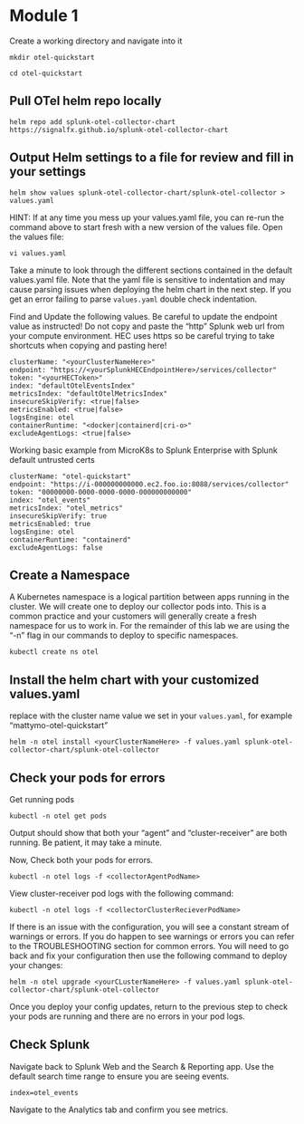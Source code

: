 # Module 1

Create a working directory and navigate into it

```
mkdir otel-quickstart
```
```
cd otel-quickstart
```

## Pull OTel helm repo locally

```
helm repo add splunk-otel-collector-chart https://signalfx.github.io/splunk-otel-collector-chart
```

## Output Helm settings to a file for review and fill in your settings

```
helm show values splunk-otel-collector-chart/splunk-otel-collector > values.yaml
```

HINT: If at any time you mess up your values.yaml file, you can re-run the command above to start fresh with a new version of the values file. 
Open the values file:

```
vi values.yaml
```

Take a minute to look through the different sections contained in the default values.yaml file. 
Note that the yaml file is sensitive to indentation and may cause parsing issues when deploying the helm chart in the next step. If you get an error failing to parse `values.yaml` double check indentation.

Find and Update the following values. Be careful to update the endpoint value as instructed! Do not copy and paste the “http” Splunk web url from your compute environment. HEC uses https so be careful trying to take shortcuts when copying and pasting here!

```
clusterName: "<yourClusterNameHere>"
endpoint: "https://<yourSplunkHECEndpointHere>/services/collector"
token: "<yourHECToken>"
index: "defaultOtelEventsIndex"
metricsIndex: "defaultOtelMetricsIndex"
insecureSkipVerify: <true|false>
metricsEnabled: <true|false>
logsEngine: otel
containerRuntime: "<docker|containerd|cri-o>"
excludeAgentLogs: <true|false>
```

Working basic example from MicroK8s to Splunk Enterprise with Splunk default untrusted certs

```
clusterName: "otel-quickstart"
endpoint: "https://i-000000000000.ec2.foo.io:8088/services/collector"
token: "00000000-0000-0000-0000-000000000000"
index: "otel_events"
metricsIndex: "otel_metrics"
insecureSkipVerify: true
metricsEnabled: true
logsEngine: otel
containerRuntime: "containerd"
excludeAgentLogs: false
```

## Create a Namespace 
A Kubernetes namespace is a logical partition between apps running in the cluster. We will create one to deploy our collector pods into. This is a common practice and your customers will generally create a fresh namespace for us to work in. For the remainder of this lab we are using the “-n” flag in our commands to deploy to specific namespaces. 

```
kubectl create ns otel
```

## Install the helm chart with your customized values.yaml
replace <your-clusterName> with the cluster name value we set in your `values.yaml`, for example “mattymo-otel-quickstart”

```
helm -n otel install <yourClusterNameHere> -f values.yaml splunk-otel-collector-chart/splunk-otel-collector
```
  
## Check your pods for errors
Get running pods

```
kubectl -n otel get pods 
```
  
Output should show that both your “agent” and “cluster-receiver” are both running. Be patient, it may take a minute. 

Now, Check both your pods for errors. 

```
kubectl -n otel logs -f <collectorAgentPodName> 
```
  
View cluster-receiver pod logs with the following command:

```
kubectl -n otel logs -f <collectorClusterRecieverPodName> 
```

If there is an issue with the configuration, you will see a constant stream of warnings or errors. If you do happen to see warnings or errors you can refer to the TROUBLESHOOTING section for common errors. You will need to go back and fix your configuration then use the following command to deploy your changes:


```
helm -n otel upgrade <yourCLusterNameHere> -f values.yaml splunk-otel-collector-chart/splunk-otel-collector
```

Once you deploy your config updates, return to the previous step to check your pods are running and there are no errors in your pod logs. 

## Check Splunk 
Navigate back to Splunk Web and the Search & Reporting app. Use the default search time range to ensure you are seeing events. 

```
index=otel_events
```

Navigate to the Analytics tab and confirm you see metrics.

